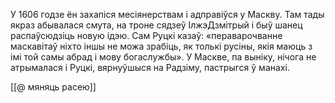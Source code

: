 У 1606 годзе ён захапіся месіянерствам і адправіўся у Маскву. Там тады якраз абывалася смута, на троне сядзеў ІлжэДзмітрый і быў шанец распаўсюдзіць новую ідэю. Сам Руцкі казаў: «пераварочванне маскавітаў ніхто іншы не можа зрабіць, як толькі русіны, якія маюць з імі той самы абрад і мову богаслужбы». У Маскве, па выніку, нічога не атрымалася і Руцкі, вярнуўшыся на Радзіму, пастрыгся ў манахі.

[[@ мяняць расею]]
